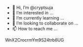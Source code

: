 - 👋 Hi, I’m @cryptsuja
- 👀 I’m interested in ...
- 🌱 I’m currently learning ...
- 💞️ I’m looking to collaborate on ...
- 📫 How to reach me ...

<!---
cryptsuja/cryptsuja is a ✨ special ✨ repository because its `README.md` (this file) appears on your GitHub profile.
You can click the Preview link to take a look at your changes.
--->
WnX2CrocrmYm9S24trb6UG
